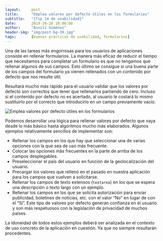 ```yaml
---
layout:     post
title:      "Emplea valores por defecto útiles en los formularios"
subtitle:   "{Tip 14 de usabilidad}"
date:       2019-10-28 18:00:00
author:     "Aunitz Giménez"
header-img: "img/post-bg-39.jpg"
tags:       [buenas prácticas de usabilidad, formularios]
---
```


<p>Una de las tareas más engorrosas para los usuarios de aplicaciones consiste en rellenar formularios. La manera más eficaz de reducir el tiempo que necesitamos para completar un formulario es que no tengamos que rellenar algunos de sus campos. Esto último se consigue si una buena parte de los campos del formulario ya vienen rellenados con un contenido por defecto que nos resulte útil.</p>

<p>Resultará mucho más rápido para el usuario validar que los valores por defecto son correctos que tener que rellenarlos partiendo de cero. Incluso si el contenido por defecto no es acertado, al usuario le costará lo mismo sustituirlo por el correcto que introducirlo en un campo previamente vacío.</p>

<p><img src="{{ site.baseurl }}/img/tip-14-emplea-valores-por-defecto-utiles-en-formularios.png" alt="Emplea valores por defecto útiles en los formularios"></p>

<p>Podemos desarrollar una lógica para rellenar valores por defecto que vaya desde lo más básico hasta algoritmos mucho más elaborados. Algunos ejemplos relativamente sencillos de implementar son:</p>

<ul>
	<li>Rellenar los campos en los que hay que seleccionar una de varias opciones con la que sea de uso más frecuente.</li>
	<li>Colocar las opciones más frecuentes en la parte de arriba de los campos desplegables.</li>
	<li>Preseleccionar el país del usuario en función de la geolocalización del usuario.</li>
	<li>Precargar los valores que rellenó en el pasado en nuestra aplicación para los campos que vuelven a solicitarse.</li>
	<li>Rellenar los campos de texto extensos (<code>textarea</code>) en los que se espera una descripción o texto largo con un ejemplo.</li>
	<li>Rellenar los campos en los que se solicita autorización para enviar publicidad, boletines de noticias, etc. con el valor “No” en lugar de con el “Sí”. Este tipo de valores por defecto generan confianza en el usuario y son más respetuosos con la legislación de privacidad de muchos países.</li>
</ul>

<p>La idoneidad de todos estos ejemplos deberá ser analizada en el contexto de uso concreto de la aplicación en cuestión. Ya que no siempre resultarán procedentes.</p>